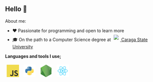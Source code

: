 ## Hello 👋

About me:

-  ❤️ Passionate for programming and open to learn more
-  🎓 On the path to a Computer Science degree at [<image src="assets/csu.png" style="height: 35px; padding: 5px" /> Caraga State University](https://maps.app.goo.gl/5tfByC7Zv5Ja4TpG8)

**Languages and tools I use;**

<span>
	<img title="JavaScript" height="40" style="padding: 5px;" src="assets/javascript.png" />
	<img title="Python" height="40" style="padding: 5px;" src="assets/python.png" />
	<img title="Node.js" height="40" style="padding: 5px;" src="assets//nodejs.png" />
	<img title="React.js" height="40" style="padding: 5px;" src="assets//react.png" />
</span>
